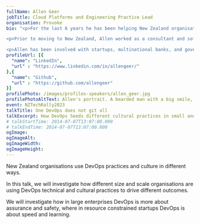 ```yaml
---
fullName: Allen Geer
jobTitle: Cloud Platforms and Engineering Practice Lead
organisation: Provoke
bio: "<p>For the last 6 years he has been helping New Zealand organisations modernise business processes and applications leveraging DevOps practices as well as public cloud platforms.</p>

<p>Prior to moving to New Zealand, Allen worked as a consultant and software engineer at several Fortune 500 enterprises across the United States.</p>

<p>Allen has been involved with startups, multinational banks, and governments and seen DevOps and software development practices implemented to varying degrees at many different scales.</p>"
profileUrl: [{
  "name": "LinkedIn",
  "url" : "https://www.linkedin.com/in/allengeer/"
},{
  "name": "Github",
  "url" : "https://github.com/allengeer"
}]
profilePhoto: /images/profiles-speakers/allen_geer.jpg
profilePhotoAltText: Allen's portrait. A bearded man with a big smile, wearing a white shirt, in a headshot.
event: NZTechRally2023
talkTitle: One DevOps does not git all
talkExcerpt: How DevOps Seeds different cultural practices in small and large Kiwi Organisations
# talkStartTime: 2014-07-07T13:07:00.000
# talkEndTime: 2014-07-07T13:07:00.000
ogImage:
ogImageAlt:
ogImageWidth:
ogImageHeight:
---
```


<p>New Zealand organisations use DevOps practices and culture in different ways.</p>

<p>In this talk, we will investigate how different size and scale organisations are using DevOps technical and cultural practices to drive different outcomes.</p>

<p>We will investigate how in large enterprises DevOps is more about assurance and safety, where in resource constrained startups DevOps is about speed and learning.</p>